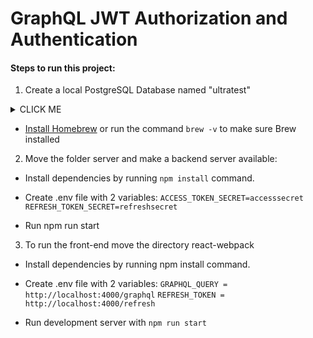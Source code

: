 # GraphQL JWT Authorization and Authentication

#### Steps to run this project:

1. Create a local PostgreSQL Database named "ultratest"

<details><summary>CLICK ME</summary>
<p>

#### We can hide anything, even code!

```How to create PostgreSQL database?

```

</p>
</details>

- [Install Homebrew](https://brew.sh/)
  or run the command `brew -v` to make sure Brew installed

2. Move the folder server and make a backend server available:

- Install dependencies by running `npm install` command.
- Create .env file with 2 variables:
  `ACCESS_TOKEN_SECRET=accesssecret`
  `REFRESH_TOKEN_SECRET=refreshsecret`

- Run npm run start

3. To run the front-end move the directory react-webpack

- Install dependencies by running npm install command.
- Create .env file with 2 variables:
  `GRAPHQL_QUERY = http://localhost:4000/graphql`
  `REFRESH_TOKEN = http://localhost:4000/refresh`

- Run development server with `npm run start`
